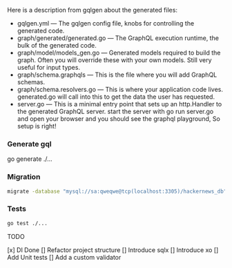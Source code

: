 

Here is a description from gqlgen about the generated files:

* gqlgen.yml — The gqlgen config file, knobs for controlling the generated code.
* graph/generated/generated.go — The GraphQL execution runtime, the bulk of the generated code.
* graph/model/models_gen.go — Generated models required to build the graph. Often you will override these with your own models. Still very useful for input types.
* graph/schema.graphqls — This is the file where you will add GraphQL schemas.
* graph/schema.resolvers.go — This is where your application code lives. generated.go will call into this to get the data the user has requested.
* server.go — This is a minimal entry point that sets up an http.Handler to the generated GraphQL server. start the server with go run server.go and open your browser and you should see the graphql playground, So setup is right!

### Generate gql
go generate ./...

### Migration
```bash
migrate -database "mysql://sa:qweqwe@tcp(localhost:3305)/hackernews_db" -path internal/pkg/db/migrations/mysql up
```

### Tests
```bash
go test ./...
```

TODO

[x] DI Done
[] Refactor project structure
[] Introduce sqlx
[] Introduce xo
[] Add Unit tests
[] Add a custom validator